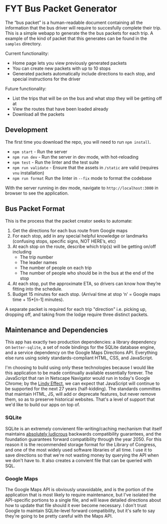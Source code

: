# FYT Bus Packet Generator
The “bus packet” is a human-readable document containing all the information that the bus driver will require to succesfully complete their trip.
This is a simple webapp to generate the the bus packets for each trip.
A example of the kind of packet that this generates can be found in the `samples` directory.

Current functionality:
* Home page lets you view previously generated packets
* You can create new packets with up to 10 stops
* Generated packets automatically include directions to each stop, and special instructions for the driver

Future functionality:
* List the trips that will be on the bus and what stop they will be getting off at
* View the routes that have been loaded already
* Download all the packets

## Development
The first time you download the repo, you will need to run `npm install`.

* `npm start` - Run the server
* `npm run dev` - Run the server in dev mode, with hot-reloading
* `npm test` - Run the linter and the test suite
* `npm run validate` - Ensure that the assets in `/static` are valid (requires `vnu` installation)
* `npm run format` Run the linter in `--fix` mode to format the codebase

With the server running in dev mode, navigate to `http://localhost:3000` in browser to see the application.

## Bus Packet Format
This is the process that the packet creator seeks to automate:
1. Get the directions for each bus route from Google maps
1. For each stop, add in any special helpful knowledge or landmarks (confusing stops, specific signs, NOT HERE’s, etc)
1. At each stop on the route, describe which trip(s) will be getting on/off including
    * The trip number
    * The leader names
    * The number of people on each trip
    * The number of people who should be in the bus at the end of the stop
1. At each stop, put the approximate ETA, so drivers can know how they’re fitting into the schedule.
1. Budget 15 minutes for each stop. (Arrival time at stop ‘n’ = Google maps time + 15\*[n-1] minutes).

A separate packet is required for each trip "direction" i.e. picking up, dropping off, and taking from the lodge require three distinct packets.

## Maintenance and Dependencies
This app has exactly two production dependencies: a library dependency on `better-sqlite`, a set of node bindings for the SQLite database engine, and a service dependency on the Google Maps Directions API.
Everything else runs using solely standards-compliant HTML, CSS, and JavaScript.

I'm choosing to build using only these technologies because I would like this application to be made continually available essentially forever.
The JavaScript that ran in Netscape Navigator would run in today's Google Chrome; by the [Lindy Effect](https://en.wikipedia.org/wiki/Lindy_effect), we can expect that JavaScript will continue to be supported for the next 27 years (half-kidding).
The standards committes that maintain HTML, JS, will add or deprecate features, but never remove them, so as to preserve historical websites.
That's a level of support that we'd like to build our apps on top of.

### SQLite
SQLite is an extremely convienent file-writing/caching mechanism that itself maintains [absolutely ludicrous](https://sqlite.org/lts.html) backwards compatibility guarantees, and the foundation guarantees forward compatibility through the year 2050.
For this reason it is the recommended storage format for the Library of Congress, and one of the most widely used software libraries of all time.
I use it to save directions so that we're not wasting money by querying the API when we don't have to.
It also creates a convient file that can be queried with SQL.

### Google Maps
The Google Maps API is obviously unavoidable, and is the portion of the application that is most likely to require maintenance, but I've isolated the API-specific portions to a single file, and will leave detailed directions about how to update that file should it ever become necessary.
I don't trust Google to maintain SQLite-level forward compatibility, but it's safe to say they're going to be pretty careful with the Maps API.
